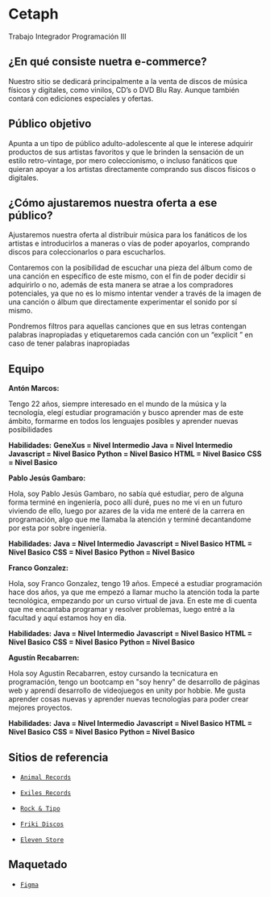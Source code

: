 # Cetaph

Trabajo Integrador Programación III

## ¿En qué consiste nuetra e-commerce?



Nuestro sitio se dedicará principalmente a la venta de discos de música físicos y digitales, como vinilos, CD’s o DVD Blu Ray. Aunque también contará con ediciones especiales y ofertas.

## Público objetivo


Apunta a un tipo de público adulto-adolescente al que le interese adquirir productos de sus artistas favoritos y que le brinden la sensación de un estilo retro-vintage,
por mero coleccionismo, o incluso fanáticos que quieran apoyar a los artistas
directamente comprando sus discos físicos o digitales.

## ¿Cómo ajustaremos nuestra oferta a ese público?



Ajustaremos nuestra oferta al distribuir música para los fanáticos de los artistas e introducirlos a maneras o vías de poder apoyarlos, comprando discos para coleccionarlos o para escucharlos.

Contaremos con la posibilidad de escuchar una pieza del álbum como de una canción en específico de este mismo, con el fin de poder decidir si adquirirlo o no, además de esta manera se atrae a los compradores potenciales, ya que no es lo mismo intentar
vender a través de la imagen de una canción o álbum que directamente experimentar el sonido por sí mismo.

Pondremos filtros para aquellas canciones que en sus letras contengan palabras inapropiadas y etiquetaremos cada canción con un “explicit ” en caso de tener palabras inapropiadas

## Equipo

**Antón Marcos:**  

Tengo 22 años, siempre interesado en el mundo de la música y la tecnología, elegí estudiar programación y busco aprender mas de este ámbito, formarme en todos los lenguajes posibles y aprender nuevas posibilidades

**Habilidades:** 
**GeneXus = Nivel Intermedio**
**Java = Nivel Intermedio** 
**Javascript = Nivel Basico**
**Python = Nivel Basico**
**HTML = Nivel Basico**
**CSS = Nivel Basico**

**Pablo Jesús Gambaro:**

Hola, soy Pablo Jesús Gambaro, no sabía qué estudiar, pero de alguna forma terminé en ingeniería, poco allí duré, pues no me vi en un futuro viviendo de ello, luego por azares de la vida me enteré de la carrera en programación, algo que me llamaba la atención y terminé decantandome por esta por sobre ingeniería.

**Habilidades:**
**Java = Nivel Intermedio**
**Javascript = Nivel Basico**
**HTML = Nivel Basico**
**CSS = Nivel Basico**
**Python = Nivel Basico**


**Franco Gonzalez:**

Hola, soy Franco Gonzalez, tengo 19 años. Empecé a estudiar programación hace dos años, ya que me empezó a llamar mucho la atención toda la parte tecnológica, empezando por un curso virtual de java. En este me di cuenta que me encantaba programar y resolver problemas, luego entré a la facultad y aquí estamos hoy en día. 

**Habilidades:**
**Java = Nivel Intermedio**
**Javascript = Nivel Basico**
**HTML = Nivel Basico**
**CSS = Nivel Basico**
**Python = Nivel Basico**


**Agustín Recabarren:**

Hola soy Agustin Recabarren, estoy cursando la tecnicatura en programación, tengo un bootcamp en "soy henry" de desarrollo de páginas web y aprendí desarrollo de videojuegos en unity por hobbie. Me gusta aprender cosas nuevas y aprender nuevas tecnologías para poder crear mejores proyectos.


**Habilidades:**
**Java = Nivel Intermedio**
**Javascript = Nivel Basico**
**HTML = Nivel Basico**
**CSS = Nivel Basico**
**Python = Nivel Basico**



## Sitios de referencia

- [`Animal Records`](https://animalsrecords.com.ar/)

- [`Exiles Records`](https://www.exilesrecords.com/)

- [`Rock & Tipo`](https://rockntipo.com/)

- [`Friki Discos`](https://www.frikidiscos.com.ar/)

- [`Eleven Store`](https://elevenstore.cl/)

## Maquetado

- [`Figma`](https://www.figma.com/file/sCZBadmGiq8doHwlJwLsqB/Untitled?node-id=0%3A3)
